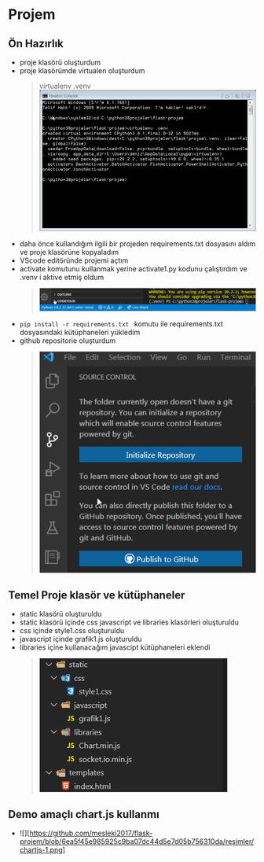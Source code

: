 # Projem
## Ön Hazırlık
- proje klasörü oluşturdum
- proje klasörümde virtualen oluşturdum
    > virtualenv .venv
    ![](https://github.com/mesleki2017/flask-projem/blob/5551c0042297b644b49b655b6288d508db5eee2a/resimler/virtualenv1.png)
- daha önce kullandığım ilgili bir projeden requirements.txt dosyasını aldım ve proje klasörüne kopyaladım
- VScode editöründe projemi açtım
- activate komutunu kullanmak yerine activate1.py kodunu çalıştırdım ve .venv i aktive etmiş oldum
    > ![](https://github.com/mesleki2017/flask-projem/blob/5551c0042297b644b49b655b6288d508db5eee2a/resimler/virtualenv2.png)
-  ```pip install -r requirements.txt ``` komutu ile requirements.txt dosyasındaki kütüphaneleri yükledim
- github repositorie oluşturdum
    > ![](https://github.com/mesleki2017/flask-projem/blob/1dfd5abe11552acde1cc9a6237eb0e9220ec66a4/resimler/github1.png)

## Temel Proje klasör ve kütüphaneler
- static klasörü oluşturuldu
- static klasörü içinde css javascript ve libraries klasörleri oluşturuldu
- css içinde style1.css oluşturuldu
- javascript içinde grafik1.js oluşturuldu
- libraries içine kullanacağım javascipt kütüphaneleri eklendi
    > ![](https://github.com/mesleki2017/flask-projem/blob/9a5e1d25436a6543101e8525ddba9bffae8be256/resimler/static-templates-1.png)

## Demo amaçlı chart.js kullanmı 
- ![][https://github.com/mesleki2017/flask-projem/blob/6ea5f45e985925c9ba07dc44d5e7d05b756310da/resimler/chartjs-1.png]





